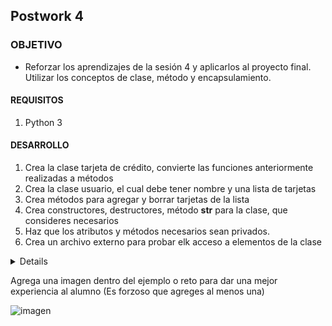 
## Postwork 4

### OBJETIVO


- Reforzar los aprendizajes de la sesión 4 y  aplicarlos al proyecto final. Utilizar los conceptos de clase, método y encapsulamiento.

#### REQUISITOS

1. Python 3 

#### DESARROLLO

1. Crea la clase tarjeta de crédito, convierte las funciones anteriormente realizadas a métodos
2. Crea la clase usuario, el cual debe tener nombre y una lista de tarjetas
3. Crea métodos para agregar y borrar tarjetas de la lista
4. Crea constructores, destructores, método __str__ para la clase, que consideres necesarios
5. Haz que los atributos y métodos necesarios sean privados.
6. Crea un archivo externo para probar elk acceso a elementos de la clase


<details>

        <summary>Solucion</summary>
        <p> Agrega aqui la solucion</p>
        <p>Recuerda! escribe cada paso para desarrollar la solución del ejemplo o reto </p>
</details>

Agrega una imagen dentro del ejemplo o reto para dar una mejor experiencia al alumno (Es forzoso que agreges al menos una)

![imagen](https://picsum.photos/200/300)


